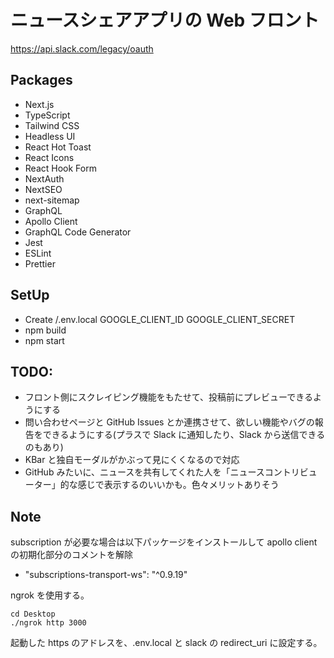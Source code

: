 # ニュースシェアアプリの Web フロント

https://api.slack.com/legacy/oauth

## Packages

- Next.js
- TypeScript
- Tailwind CSS
- Headless UI
- React Hot Toast
- React Icons
- React Hook Form
- NextAuth
- NextSEO
- next-sitemap
- GraphQL
- Apollo Client
- GraphQL Code Generator
- Jest
- ESLint
- Prettier

## SetUp

- Create /.env.local
  GOOGLE_CLIENT_ID
  GOOGLE_CLIENT_SECRET
- npm build
- npm start

## TODO:

- フロント側にスクレイピング機能をもたせて、投稿前にプレビューできるようにする
- 問い合わせページと GitHub Issues とか連携させて、欲しい機能やバグの報告をできるようにする(プラスで Slack に通知したり、Slack から送信できるのもあり)
- KBar と独自モーダルがかぶって見にくくなるので対応
- GitHub みたいに、ニュースを共有してくれた人を「ニュースコントリビューター」的な感じで表示するのいいかも。色々メリットありそう

<!-- ```
      <ul className="py-4 pr-4 pl-8 text-sm list-disc text-gray-600 rounded border">
        <h4 className="text-sm font-bold text-gray-700">TODO:</h4>
        <li>拡張機能でDOM経由でoViceのチャットを拾い、このAPIに投げて複製、表示</li>
        <li>しまぶーさんのみ、拡張機能からリクエストできる。API側でもバリデーション</li>
        <li>
          懸念事項としては、メッセージが重複してしまうことや、チャット欄を閉じた状態でDOMにアクセスできるのか、などなど
        </li>
        <li>
          拡張機能からoViceにどうにかリクエストなげてチャットを取得できるなら、それでフィルタリングするなどしてフロントのAPIルートで受け取るとかでもいいかも
        </li>
      </ul>
``` -->

## Note

subscription が必要な場合は以下パッケージをインストールして apollo client の初期化部分のコメントを解除

- "subscriptions-transport-ws": "^0.9.19"

ngrok を使用する。

```terminal
cd Desktop
./ngrok http 3000
```

起動した https のアドレスを、.env.local と slack の redirect_uri に設定する。
